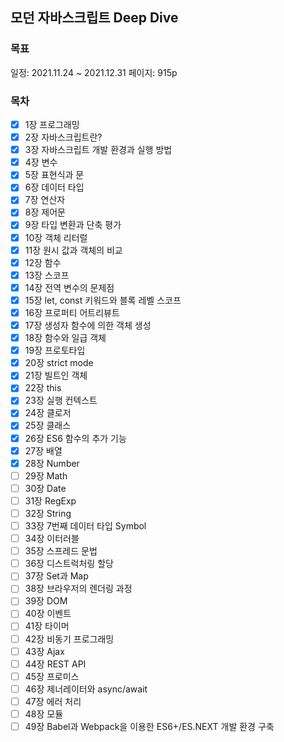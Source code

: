 ## 모던 자바스크립트 Deep Dive

### 목표

일정: 2021.11.24 ~ 2021.12.31
페이지: 915p

### 목차

- [x] 1장 프로그래밍
- [x] 2장 자바스크립트란?
- [x] 3장 자바스크립트 개발 환경과 실행 방법
- [x] 4장 변수
- [x] 5장 표현식과 문
- [x] 6장 데이터 타입
- [x] 7장 연산자
- [x] 8장 제어문
- [x] 9장 타입 변환과 단축 평가
- [x] 10장 객체 리터럴
- [x] 11장 원시 값과 객체의 비교
- [x] 12장 함수
- [x] 13장 스코프
- [x] 14장 전역 변수의 문제점
- [x] 15장 let, const 키워드와 블록 레벨 스코프
- [x] 16장 프로퍼티 어트리뷰트
- [x] 17장 생성자 함수에 의한 객체 생성
- [x] 18장 함수와 일급 객체
- [x] 19장 프로토타입
- [x] 20장 strict mode
- [x] 21장 빌트인 객체
- [x] 22장 this
- [x] 23장 실행 컨텍스트
- [x] 24장 클로저
- [x] 25장 클래스
- [x] 26장 ES6 함수의 추가 기능
- [x] 27장 배열
- [x] 28장 Number
- [ ] 29장 Math
- [ ] 30장 Date
- [ ] 31장 RegExp
- [ ] 32장 String
- [ ] 33장 7번째 데이터 타입 Symbol
- [ ] 34장 이터러블
- [ ] 35장 스프레드 문법
- [ ] 36장 디스트럭처링 할당
- [ ] 37장 Set과 Map
- [ ] 38장 브라우저의 렌더링 과정
- [ ] 39장 DOM
- [ ] 40장 이벤트
- [ ] 41장 타이머
- [ ] 42장 비동기 프로그래밍
- [ ] 43장 Ajax
- [ ] 44장 REST API
- [ ] 45장 프로미스
- [ ] 46장 제너레이터와 async/await
- [ ] 47장 에러 처리
- [ ] 48장 모듈
- [ ] 49장 Babel과 Webpack을 이용한 ES6+/ES.NEXT 개발 환경 구축
